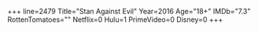 +++
line=2479
Title="Stan Against Evil"
Year=2016
Age="18+"
IMDb="7.3"
RottenTomatoes=""
Netflix=0
Hulu=1
PrimeVideo=0
Disney=0
+++

